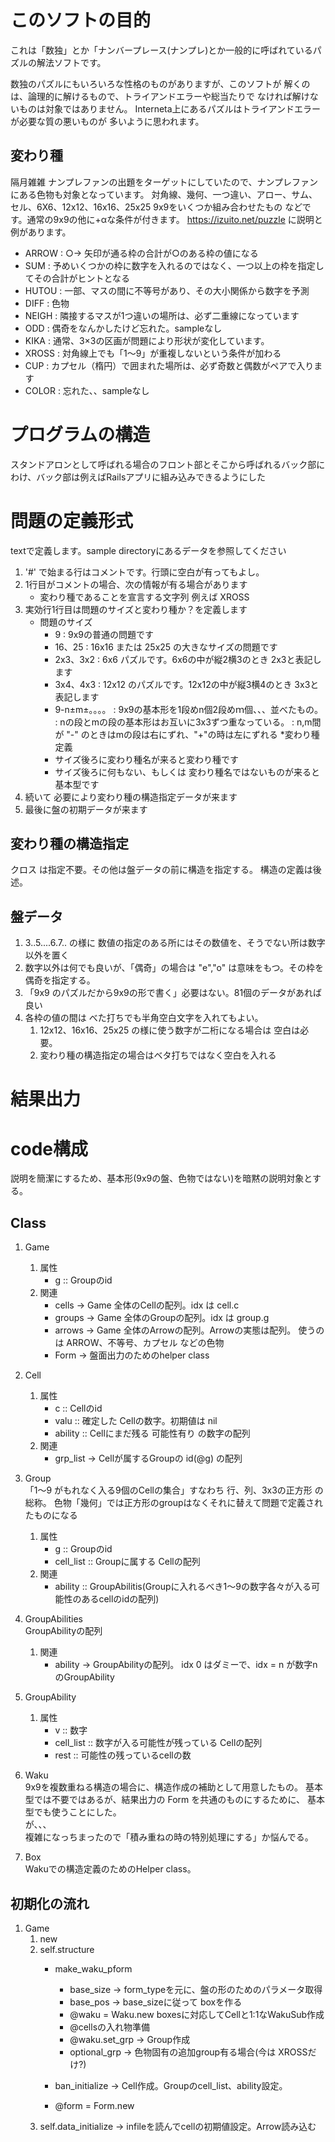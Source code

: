 # このソフトの目的

 これは「数独」とか「ナンバープレース(ナンプレ)とか一般的に呼ばれているパズルの解法ソフトです。

 数独のパズルにもいろいろな性格のものがありますが、このソフトが
 解くのは、論理的に解けるもので、トライアンドエラーや総当たりで
 なければ解けないものは対象ではありません。
   Interneta上にあるパズルはトライアンドエラーが必要な質の悪いものが
   多いように思われます。

## 変わり種
 隔月雑雑 ナンプレファンの出題をターゲットにしていたので、ナンプレファンにある色物も対象となっています。
対角線、幾何、一つ違い、アロー、サム、セル、6X6、12x12、16x16、25x25 9x9をいくつか組み合わせたもの などです。通常の9x9の他に+αな条件が付きます。
https://izuito.net/puzzle に説明と例があります。

* ARROW : ○→ 矢印が通る枠の合計が○のある枠の値になる
* SUM   : 予めいくつかの枠に数字を入れるのではなく、一つ以上の枠を指定してその合計がヒントとなる
* HUTOU : 一部、マスの間に不等号があり、その大小関係から数字を予測
* DIFF  : 色物
* NEIGH : 隣接するマスが1つ違いの場所は、必ず二重線になっています
* ODD   : 偶奇をなんかしたけど忘れた。sampleなし
* KIKA  : 通常、3×3の区画が問題により形状が変化しています。
* XROSS : 対角線上でも「1～9」が重複しないという条件が加わる
* CUP   : カプセル（楕円）で囲まれた場所は、必ず奇数と偶数がペアで入ります
* COLOR : 忘れた、、sampleなし

# プログラムの構造
スタンドアロンとして呼ばれる場合のフロント部とそこから呼ばれるバック部にわけ、バック部は例えばRailsアプリに組み込みできるようにした

# 問題の定義形式
textで定義します。sample directoryにあるデータを参照してください

1. '#' で始まる行はコメントです。行頭に空白が有ってもよし。
2. 1行目がコメントの場合、次の情報が有る場合があります
    * 変わり種であることを宣言する文字列 例えば XROSS
3. 実効行1行目は問題のサイズと変わり種か？を定義します
    * 問題のサイズ
        * 9 : 9x9の普通の問題です
        * 16、25 : 16x16 または 25x25 の大きなサイズの問題です
        * 2x3、3x2 : 6x6 パズルです。6x6の中が縦2横3のとき 2x3と表記します
        * 3x4、4x3 : 12x12 のパズルです。12x12の中が縦3横4のとき 3x3と表記します
       * 9-n±m±。。。。 : 9x9の基本形を1段めn個2段めｍ個、、、並べたもの。
                   : nの段とmの段の基本形はお互いに3x3ずつ重なっている。
                    : n,m間が "-" のときはmの段は右にずれ、"+"の時は左にずれる
    *変わり種定義
        * サイズ後ろに変わり種名が来ると変わり種です
        * サイズ後ろに何もない、もしくは 変わり種名ではないものが来ると基本型です
4. 続いて 必要により変わり種の構造指定データが来ます
5. 最後に盤の初期データが来ます

## 変わり種の構造指定
クロス は指定不要。その他は盤データの前に構造を指定する。
構造の定義は後述。

## 盤データ
1. 3..5....6.7..  の様に 数値の指定のある所にはその数値を、そうでない所は数字以外を置く
2. 数字以外は何でも良いが、「偶奇」の場合は "e","o" は意味をもつ。その枠を偶奇を指定する。
3. 「9x9 のパズルだから9x9の形で書く」必要はない。81個のデータがあれば良い
4. 各枠の値の間は べた打ちでも半角空白文字を入れてもよい。  
    1. 12x12、16x16、25x25 の様に使う数字が二桁になる場合は 空白は必要。
    1. 変わり種の構造指定の場合はベタ打ちではなく空白を入れる

# 結果出力

# code構成
説明を簡潔にするため、基本形(9x9の盤、色物ではない)を暗黙の説明対象とする。

## Class
1. Game
    1. 属性
        + g :: Groupのid
    1. 関連
        + cells  → Game 全体のCellの配列。idx は cell.c
        + groups → Game 全体のGroupの配列。idx は group.g
        + arrows → Game 全体のArrowの配列。Arrowの実態は配列。
       使うのは ARROW、不等号、カプセル などの色物
        + Form → 盤面出力のためのhelper class

1. Cell
    1. 属性  
        +  c :: Cellのid
        + valu :: 確定した Cellの数字。初期値は nil
        + ability :: Cellにまだ残る 可能性有り の数字の配列
    2. 関連
        + grp_list → Cellが属するGroupの id(@g) の配列

1. Group  
  「1〜9 がもれなく入る9個のCellの集合」すなわち 行、列、3x3の正方形 の総称。
  色物「幾何」では正方形のgroupはなくそれに替えて問題で定義されたものになる
    1. 属性
        + g :: Groupのid
        + cell_list :: Groupに属する Cellの配列
    1. 関連
        + ability :: GroupAbilitis(Groupに入れるべき1〜9の数字各々が入る可能性のあるcellのidの配列)

1. GroupAbilities  
GroupAbilityの配列
    1. 関連
        * ability → GroupAbilityの配列。
	idx 0 はダミーで、idx = n が数字nのGroupAbility

1. GroupAbility
    1. 属性
        + v :: 数字
        + cell_list :: 数字が入る可能性が残っている Cellの配列
        + rest :: 可能性の残っているcellの数

1. Waku  
 9x9を複数重ねる構造の場合に、構造作成の補助として用意したもの。
 基本型では不要ではあるが、結果出力の Form を共通のものにするために、
 基本型でも使うことにした。  
 が、、、  
 複雑になっちまったので「積み重ねの時の特別処理にする」か悩んでる。
 
1. Box  
Wakuでの構造定義のためのHelper class。

## 初期化の流れ
1. Game
    1. new
    1. self.structure
        * make_waku_pform
            + base_size → form_typeを元に、盤の形のためのパラメータ取得
            + base_pos  → base_sizeに従って boxを作る
            + @waku = Waku.new
                  boxesに対応してCellと1:1なWakuSub作成
            + @cellsの入れ物準備
            + @waku.set_grp → Group作成
            + optional_grp → 色物固有の追加group有る場合(今は XROSSだけ?)
            
        * ban_initialize → Cell作成。Groupのcell_list、ability設定。
        * @form = Form.new
    1. self.data_initialize → infileを読んでcellの初期値設定。Arrow読み込む
    
